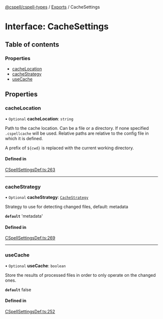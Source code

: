 [@cspell/cspell-types](../README.md) / [Exports](../modules.md) / CacheSettings

# Interface: CacheSettings

## Table of contents

### Properties

- [cacheLocation](CacheSettings.md#cachelocation)
- [cacheStrategy](CacheSettings.md#cachestrategy)
- [useCache](CacheSettings.md#usecache)

## Properties

### cacheLocation

• `Optional` **cacheLocation**: `string`

Path to the cache location. Can be a file or a directory.
If none specified `.cspellcache` will be used.
Relative paths are relative to the config file in which it
is defined.

A prefix of `${cwd}` is replaced with the current working directory.

#### Defined in

[CSpellSettingsDef.ts:263](https://github.com/streetsidesoftware/cspell/blob/46c1e4f/packages/cspell-types/src/CSpellSettingsDef.ts#L263)

___

### cacheStrategy

• `Optional` **cacheStrategy**: [`CacheStrategy`](../modules.md#cachestrategy)

Strategy to use for detecting changed files, default: metadata

**`default`** 'metadata'

#### Defined in

[CSpellSettingsDef.ts:269](https://github.com/streetsidesoftware/cspell/blob/46c1e4f/packages/cspell-types/src/CSpellSettingsDef.ts#L269)

___

### useCache

• `Optional` **useCache**: `boolean`

Store the results of processed files in order to only operate on the changed ones.

**`default`** false

#### Defined in

[CSpellSettingsDef.ts:252](https://github.com/streetsidesoftware/cspell/blob/46c1e4f/packages/cspell-types/src/CSpellSettingsDef.ts#L252)
